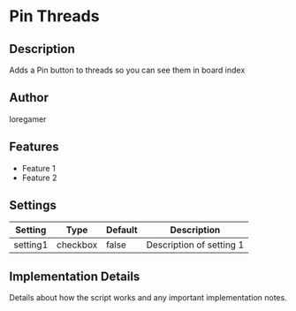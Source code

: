 # Pin Threads

## Description

Adds a Pin button to threads so you can see them in board index

## Author

loregamer

## Features

- Feature 1
- Feature 2

## Settings

| Setting  | Type     | Default | Description              |
| -------- | -------- | ------- | ------------------------ |
| setting1 | checkbox | false   | Description of setting 1 |

## Implementation Details

Details about how the script works and any important implementation notes.
